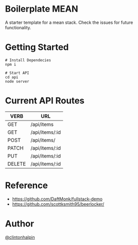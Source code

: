 # Boilerplate MEAN

A starter template for a mean stack. Check the issues for future functionality.

# Getting Started

```shell
# Install Dependecies
npm i

# Start API
cd api
node server
```

# Current API Routes

| VERB  | URL |
| ------------- | ------------- |
| GET  | /api/items  |
| GET  | /api/items/:id  |
| POST  | /api/items/  |
| PATCH | /api/items/:id  |
| PUT  | /api/items/:id  |
| DELETE  | /api/items/:id  |

# Reference 

* https://github.com/DaftMonk/fullstack-demo
* https://github.com/scottksmith95/beerlocker/

# Author

[@clintonhalpin](http://twitter.com/clintonhalpin)
